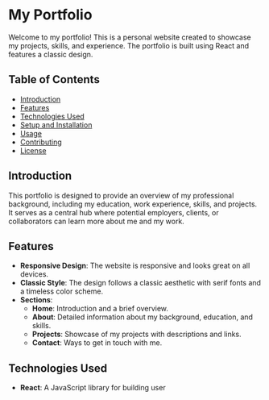 # My Portfolio

Welcome to my portfolio! This is a personal website created to showcase my projects, skills, and experience. The portfolio is built using React and features a classic design.

## Table of Contents

- [Introduction](#introduction)
- [Features](#features)
- [Technologies Used](#technologies-used)
- [Setup and Installation](#setup-and-installation)
- [Usage](#usage)
- [Contributing](#contributing)
- [License](#license)

## Introduction

This portfolio is designed to provide an overview of my professional background, including my education, work experience, skills, and projects. It serves as a central hub where potential employers, clients, or collaborators can learn more about me and my work.

## Features

- **Responsive Design**: The website is responsive and looks great on all devices.
- **Classic Style**: The design follows a classic aesthetic with serif fonts and a timeless color scheme.
- **Sections**:
  - **Home**: Introduction and a brief overview.
  - **About**: Detailed information about my background, education, and skills.
  - **Projects**: Showcase of my projects with descriptions and links.
  - **Contact**: Ways to get in touch with me.

## Technologies Used

- **React**: A JavaScript library for building user
